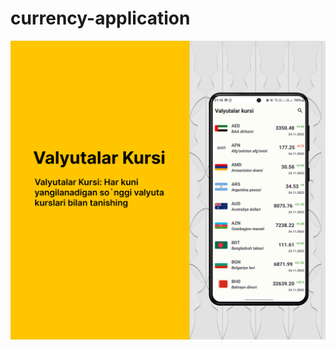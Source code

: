 # currency-application


<img alt="screen shot 2017-08-07 at 12 18 15 pm" src="https://github.com/UlugbekG/currency-application/blob/main/src/preview-1.png">

